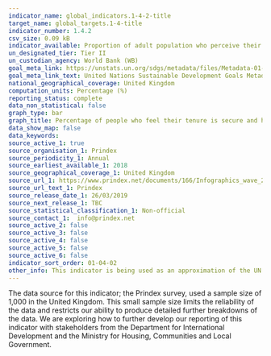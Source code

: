 ```yaml
---
indicator_name: global_indicators.1-4-2-title
target_name: global_targets.1-4-title
indicator_number: 1.4.2
csv_size: 0.09 kB
indicator_available: Proportion of adult population who perceive their rights to land as secure and have legal documentation, by sex and type of tenure
un_designated_tier: Tier II
un_custodian_agency: World Bank (WB)
goal_meta_link: https://unstats.un.org/sdgs/metadata/files/Metadata-01-04-02.pdf
goal_meta_link_text: United Nations Sustainable Development Goals Metadata (PDF 4.0 MB)
national_geographical_coverage: United Kingdom
computation_units: Percentage (%)
reporting_status: complete
data_non_statistical: false
graph_type: bar
graph_title: Percentage of people who feel their tenure is secure and have legal documentation
data_show_map: false
data_keywords:  
source_active_1: true
source_organisation_1: Prindex 
source_periodicity_1: Annual 
source_earliest_available_1: 2018
source_geographical_coverage_1: United Kingdom 
source_url_1: https://www.prindex.net/documents/166/Infographics_wave_2.pdf
source_url_text_1: Prindex 
source_release_date_1: 26/03/2019
source_next_release_1: TBC
source_statistical_classification_1: Non-official
source_contact_1:  info@prindex.net
source_active_2: false
source_active_3: false
source_active_4: false
source_active_5: false
source_active_6: false
indicator_sort_order: 01-04-02
other_info: This indicator is being used as an approximation of the UN SDG Indicator. Where possible, we will work to identify or develop UK data to meet the global indicator specification. This indicator has been identified in collaboration with topic experts.
---
```

The data source for this indicator; the Prindex survey, used a sample size of 1,000 in the United Kingdom. This small sample size limits the reliability of the data and restricts our ability to produce detailed further breakdowns of the data. We are exploring how to further develop our reporting of this indicator with stakeholders from the Department for International Development and the Ministry for Housing, Communities and Local Government.
